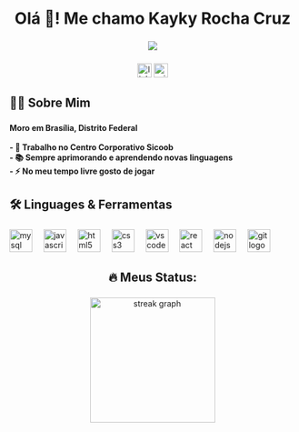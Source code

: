<h1 align="center">Olá 👋! Me chamo Kayky Rocha Cruz</h1>

###

<div align="center">
  <img src="https://visitor-badge.laobi.icu/badge?page_id=kayky-rc.kayky-rc&left_color=black&right_color=black&left_text=Views"  />
</div>

###

<div align="center">
  <img src="https://img.shields.io/static/v1?message=LinkedIn&logo=linkedin&label=&color=0077B5&logoColor=white&labelColor=&style=for-the-badge" height="25" alt="linkedin logo"  />
  <img src="https://img.shields.io/static/v1?message=Outlook&logo=microsoft-outlook&label=&color=0078D4&logoColor=white&labelColor=&style=for-the-badge" height="25" alt="microsoft-outlook logo"  />
</div>

###

<h2 align="left">👩‍💻  Sobre Mim</h2>

###

<h4 align="left">Moro em Brasília, Distrito Federal<br><br>- 🔭 Trabalho no Centro Corporativo Sicoob<br>- 📚 Sempre aprimorando e aprendendo novas linguagens<br>- ⚡ No meu tempo livre gosto de jogar</h4>

###

<h2 align="left">🛠 Linguages & Ferramentas</h2>

###

<div align="left">
  <img src="https://cdn.jsdelivr.net/gh/devicons/devicon/icons/mysql/mysql-original.svg" height="40" alt="mysql logo"  />
  <img width="12" />
  <img src="https://cdn.jsdelivr.net/gh/devicons/devicon/icons/javascript/javascript-original.svg" height="40" alt="javascript logo"  />
  <img width="12" />
  <img src="https://cdn.jsdelivr.net/gh/devicons/devicon/icons/html5/html5-original.svg" height="40" alt="html5 logo"  />
  <img width="12" />
  <img src="https://cdn.jsdelivr.net/gh/devicons/devicon/icons/css3/css3-original.svg" height="40" alt="css3 logo"  />
  <img width="12" />
  <img src="https://cdn.jsdelivr.net/gh/devicons/devicon/icons/vscode/vscode-original.svg" height="40" alt="vscode logo"  />
  <img width="12" />
  <img src="https://cdn.jsdelivr.net/gh/devicons/devicon/icons/react/react-original.svg" height="40" alt="react logo"  />
  <img width="12" />
  <img src="https://cdn.jsdelivr.net/gh/devicons/devicon/icons/nodejs/nodejs-original.svg" height="40" alt="nodejs logo"  />
  <img width="12" />
  <img src="https://cdn.jsdelivr.net/gh/devicons/devicon/icons/git/git-original.svg" height="40" alt="git logo"  />
</div>

###

<h2 align="center">🔥   Meus Status:</h2>

###

<div align="center">
  <img src="https://streak-stats.demolab.com?user=kayky-rc&locale=pt-br&mode=daily&theme=dark&hide_border=false&border_radius=5&order=3" height="220" alt="streak graph"  />
</div>

###
